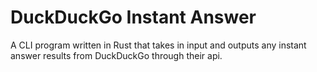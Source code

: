 # DuckDuckGo Instant Answer
A CLI program written in Rust that takes in input and outputs any instant answer results from DuckDuckGo through their api.
